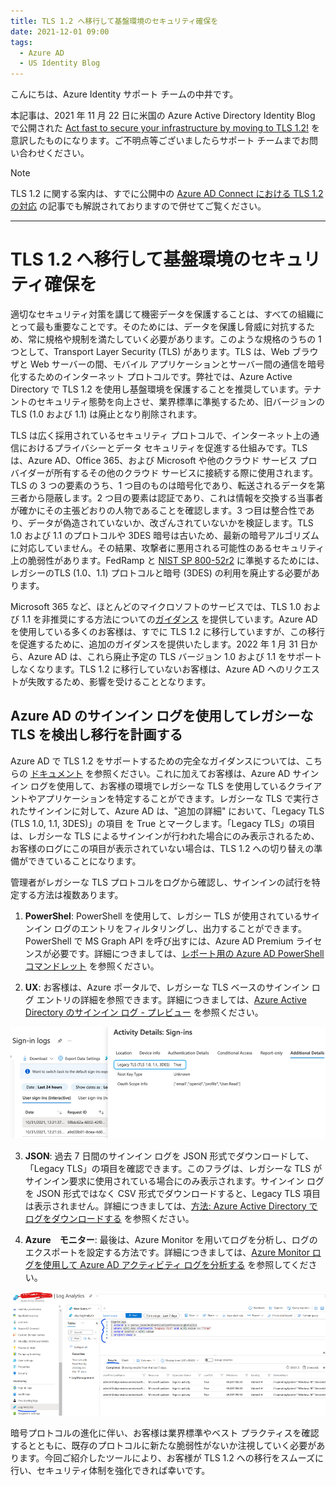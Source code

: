 ```yaml
---
title: TLS 1.2 へ移行して基盤環境のセキュリティ確保を
date: 2021-12-01 09:00
tags:
  - Azure AD
  - US Identity Blog
---
```


こんにちは、Azure Identity サポート チームの中井です。

本記事は、2021 年 11 月 22 日に米国の Azure Active Directory Identity Blog で公開された [Act fast to secure your infrastructure by moving to TLS 1.2!](https://techcommunity.microsoft.com/t5/azure-active-directory-identity/act-fast-to-secure-your-infrastructure-by-moving-to-tls-1-2/ba-p/2967457) を意訳したものになります。ご不明点等ございましたらサポート チームまでお問い合わせください。

> [!NOTE]
> TLS 1.2 に関する案内は、すでに公開中の [Azure AD Connect における TLS 1.2 の対応](https://jpazureid.github.io/blog/azure-active-directory-connect/azure-ad-connect-tls/) の記事でも解説されておりますので併せてご覧ください。

----

# TLS 1.2 へ移行して基盤環境のセキュリティ確保を

適切なセキュリティ対策を講じて機密データを保護することは、すべての組織にとって最も重要なことです。そのためには、データを保護し脅威に対抗するため、常に規格や規制を満たしていく必要があります。このような規格のうちの 1 つとして、Transport Layer Security (TLS) があります。TLS は、Web ブラウザと Web サーバーの間、モバイル アプリケーションとサーバー間の通信を暗号化するためのインターネット プロトコルです。弊社では、Azure Active Directory で TLS 1.2 を使用し基盤環境を保護することを推奨しています。テナントのセキュリティ態勢を向上させ、業界標準に準拠するため、旧バージョンの TLS (1.0 および 1.1) は廃止となり削除されます。 

TLS は広く採用されているセキュリティ プロトコルで、インターネット上の通信におけるプライバシーとデータ セキュリティを促進する仕組みです。TLS は、Azure AD、Office 365、および Microsoft や他のクラウド サービス プロバイダーが所有するその他のクラウド サービスに接続する際に使用されます。TLS の 3 つの要素のうち、1 つ目のものは暗号化であり、転送されるデータを第三者から隠蔽します。2 つ目の要素は認証であり、これは情報を交換する当事者が確かにその主張どおりの人物であることを確認します。3 つ目は整合性であり、データが偽造されていないか、改ざんされていないかを検証します。TLS 1.0 および 1.1 のプロトコルや 3DES 暗号は古いため、最新の暗号アルゴリズムに対応していません。その結果、攻撃者に悪用される可能性のあるセキュリティ上の脆弱性があります。FedRamp と [NIST SP 800-52r2](https://csrc.nist.gov/news/2019/nist-publishes-sp-800-52-revision-2) に準拠するためには、レガシーのTLS (1.0、1.1) プロトコルと暗号 (3DES) の利用を廃止する必要があります。

Microsoft 365 など、ほとんどのマイクロソフトのサービスでは、TLS 1.0 および 1.1 を非推奨にする方法についての[ガイダンス](https://docs.microsoft.com/ja-jp/microsoft-365/compliance/tls-1.0-and-1.1-deprecation-for-office-365?view=o365-worldwide) を提供しています。Azure AD を使用している多くのお客様は、すでに TLS 1.2 に移行していますが、この移行を促進するために、追加のガイダンスを提供いたします。2022 年 1 月 31 日から、Azure AD は、これら廃止予定の TLS バージョン 1.0 および 1.1 をサポートしなくなります。TLS 1.2 に移行していないお客様は、Azure AD へのリクエストが失敗するため、影響を受けることとなります。

## Azure AD のサインイン ログを使用してレガシーな TLS を検出し移行を計画する

Azure AD で TLS 1.2 をサポートするための完全なガイダンスについては、こちらの [ドキュメント](https://docs.microsoft.com/ja-jp/troubleshoot/azure/active-directory/enable-support-tls-environment?tabs=azure-monitor) を参照ください。これに加えてお客様は、Azure AD サインイン ログを使用して、お客様の環境でレガシーな TLS を使用しているクライアントやアプリケーションを特定することができます。レガシーな TLS で実行されたサインインに対して、Azure AD は、"追加の詳細" において、「Legacy TLS (TLS 1.0, 1.1, 3DES)」の項目 を True とマークします。「Legacy TLS」の項目は、レガシーな TLS によるサインインが行われた場合にのみ表示されるため、お客様のログにこの項目が表示されていない場合は、TLS 1.2 への切り替えの準備ができていることになります。

管理者がレガシーな TLS プロトコルをログから確認し、サインインの試行を特定する方法は複数あります。

1. **PowerShel**: PowerShell を使用して、レガシー TLS が使用されているサインイン ログのエントリをフィルタリングし、出力することができます。PowerShell で MS Graph API を呼び出すには、Azure AD Premium ライセンスが必要です。詳細につきましては、[レポート用の Azure AD PowerShell コマンドレット](https://docs.microsoft.com/ja-jp/azure/active-directory/reports-monitoring/reference-powershell-reporting) を参照ください。

2. **UX**: お客様は、Azure ポータルで、レガシーな TLS ベースのサインイン ログ エントリの詳細を参照できます。詳細につきましては、[Azure Active Directory のサインイン ログ - プレビュー](https://docs.microsoft.com/ja-jp/azure/active-directory/reports-monitoring/concept-all-sign-ins) を参照ください。

![図 1 - TLS のログを確認するため Azure ポータルを使用](./act-fast-by-moving-to-tls-1-2/fig1.png) 

3. **JSON**: 過去 7 日間のサインイン ログを JSON 形式でダウンロードして、「Legacy TLS」の項目を確認できます。このフラグは、レガシーな TLS がサインイン要求に使用されている場合にのみ表示されます。サインイン ログを JSON 形式ではなく CSV 形式でダウンロードすると、Legacy TLS 項目は表示されません。詳細につきましては、[方法: Azure Active Directory でログをダウンロードする](https://docs.microsoft.com/ja-jp/azure/active-directory/reports-monitoring/howto-download-logs) を参照ください。

4. **Azure　モニター**: 最後は、Azure Monitor を用いてログを分析し、ログのエクスポートを設定する方法です。詳細につきましては、[Azure Monitor ログを使用して Azure AD アクティビティ ログを分析する](https://docs.microsoft.com/ja-jp/azure/active-directory/reports-monitoring/howto-analyze-activity-logs-log-analytics) を参照してください。

![図 2 - TLS のログを確認するため Azure Monitor を使用](./act-fast-by-moving-to-tls-1-2/fig2.png) 

暗号プロトコルの進化に伴い、お客様は業界標準やベスト プラクティスを確認するとともに、既存のプロトコルに新たな脆弱性がないか注視していく必要があります。今回ご紹介したツールにより、お客様が TLS 1.2 への移行をスムーズに行い、セキュリティ体制を強化できれば幸いです。

